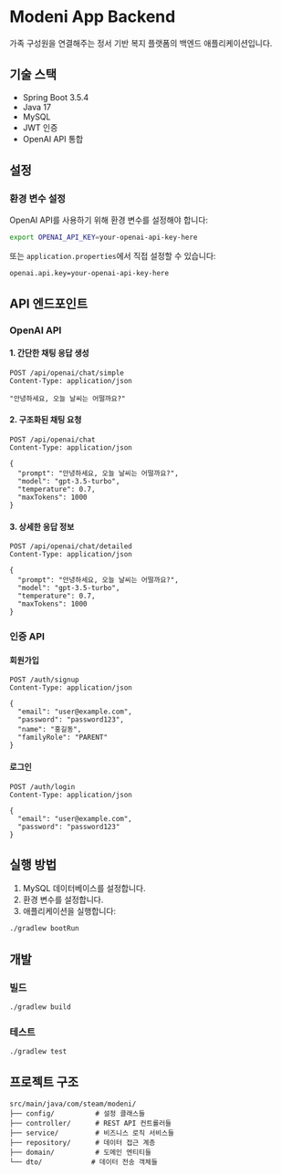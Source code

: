 # Modeni App Backend

가족 구성원을 연결해주는 정서 기반 복지 플랫폼의 백엔드 애플리케이션입니다.

## 기술 스택

- Spring Boot 3.5.4
- Java 17
- MySQL
- JWT 인증
- OpenAI API 통합

## 설정

### 환경 변수 설정

OpenAI API를 사용하기 위해 환경 변수를 설정해야 합니다:

```bash
export OPENAI_API_KEY=your-openai-api-key-here
```

또는 `application.properties`에서 직접 설정할 수 있습니다:

```properties
openai.api.key=your-openai-api-key-here
```

## API 엔드포인트

### OpenAI API

#### 1. 간단한 채팅 응답 생성
```http
POST /api/openai/chat/simple
Content-Type: application/json

"안녕하세요, 오늘 날씨는 어떨까요?"
```

#### 2. 구조화된 채팅 요청
```http
POST /api/openai/chat
Content-Type: application/json

{
  "prompt": "안녕하세요, 오늘 날씨는 어떨까요?",
  "model": "gpt-3.5-turbo",
  "temperature": 0.7,
  "maxTokens": 1000
}
```

#### 3. 상세한 응답 정보
```http
POST /api/openai/chat/detailed
Content-Type: application/json

{
  "prompt": "안녕하세요, 오늘 날씨는 어떨까요?",
  "model": "gpt-3.5-turbo",
  "temperature": 0.7,
  "maxTokens": 1000
}
```

### 인증 API

#### 회원가입
```http
POST /auth/signup
Content-Type: application/json

{
  "email": "user@example.com",
  "password": "password123",
  "name": "홍길동",
  "familyRole": "PARENT"
}
```

#### 로그인
```http
POST /auth/login
Content-Type: application/json

{
  "email": "user@example.com",
  "password": "password123"
}
```

## 실행 방법

1. MySQL 데이터베이스를 설정합니다.
2. 환경 변수를 설정합니다.
3. 애플리케이션을 실행합니다:

```bash
./gradlew bootRun
```

## 개발

### 빌드
```bash
./gradlew build
```

### 테스트
```bash
./gradlew test
```

## 프로젝트 구조

```
src/main/java/com/steam/modeni/
├── config/          # 설정 클래스들
├── controller/      # REST API 컨트롤러들
├── service/         # 비즈니스 로직 서비스들
├── repository/      # 데이터 접근 계층
├── domain/          # 도메인 엔티티들
└── dto/            # 데이터 전송 객체들
```